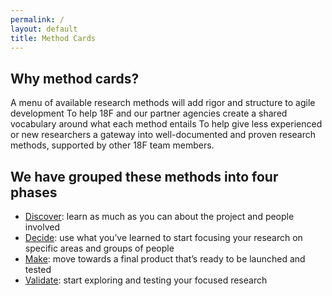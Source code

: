 ```yaml
---
permalink: /
layout: default
title: Method Cards
---
```


## Why method cards?

A menu of available research methods will add rigor and structure to agile development
To help 18F and our partner agencies create a shared vocabulary around what each method entails
To help give less experienced or new researchers a gateway into well-documented and proven research methods, supported by other 18F team members.

## We have grouped these methods into four phases

- [Discover](./discover/): learn as much as you can about the project and people involved 
- [Decide](./decide/): use what you’ve learned to start focusing your research on specific areas and groups of people
- [Make](./make/): move towards a final product that’s ready to be launched and tested
- [Validate](./validate/): start exploring and testing your focused research

